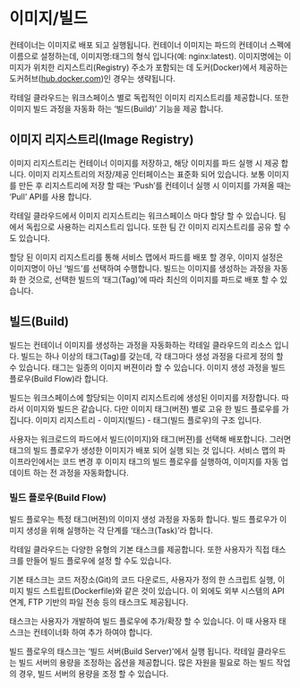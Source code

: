 # 이미지/빌드

컨테이너는 이미지로 배포 되고 실행됩니다. 컨테이너 이미지는 파드의 컨테이너 스펙에 이름으로 설정하는데, 이미지명:태그의 형식 입니다\(예: nginx:latest\). 이미지명에는 이미지가 위치한 리지스트리\(Registry\) 주소가 포함되는 데 도커\(Docker\)에서 제공하는 도커허브\([hub.docker.com](http://hub.docker.com)\)인 경우는 생략됩니다.

칵테일 클라우드는 워크스페이스 별로 독립적인 이미지 리지스트리를 제공합니다. 또한 이미지 빌드 과정을 자동화 하는 ‘빌드\(Build\)’ 기능을 제공 합니다.

## **이미지 리지스트리\(Image Registry\)**

이미지 리지스트리는 컨테이너 이미지를 저장하고, 해당 이미지를 파드 실행 시 제공 합니다. 이미지 리지스트리의 저장/제공 인터페이스는 표준화 되어 있습니다. 보통 이미지를 만든 후 리지스트리에 저장 할 때는 ‘Push’를 컨테이너 실행 시 이미지를 가져올 때는 ‘Pull’ API를 사용 합니다.

칵테일 클라우드에서 이미지 리지스트리는 워크스페이스 마다 할당 할 수 있습니다. 팀에서 독립으로 사용하는 리지스트리 입니다. 또한 팀 간 이미지 리지스트리를 공유 할 수도 있습니다.

할당 된 이미지 리지스트리를 통해 서비스 맵에서 파드를 배포 할 경우, 이미지 설정은 이미지명이 아닌 ‘빌드’를 선택하여 수행합니다. 빌드는 이미지를 생성하는 과정을 자동화 한 것으로, 선택한 빌드의 ‘태그\(Tag\)’에 따라 최신의 이미지를 파드로 배포 할 수 있습니다.

## **빌드\(Build\)**

빌드는 컨테이너 이미지를 생성하는 과정을 자동화하는 칵테일 클라우드의 리소스 입니다. 빌드는 하나 이상의 태그\(Tag\)를 갖는데, 각 태그마다 생성 과정을 다르게 정의 할 수 있습니다. 태그는 일종의 이미지 버젼이라 할 수 있습니다. 이미지 생성 과정을 빌드 플로우\(Build Flow\)라 합니다.

빌드는 워크스페이스에 할당되는 이미지 리지스트리에 생성된 이미지를 저장합니다. 따라서 이미지와 빌드은 같습니다. 다만 이미지 태그\(버젼\) 별로 고유 한 빌드 플로우를 가집니다. 이미지 리지스트리 - 이미지\(빌드\) - 태그\(빌드 플로우\)의 구조 입니다.

사용자는 워크로드의 파드에서 빌드\(이미지\)와 태그\(버젼\)를 선택해 배포합니다. 그러면 태그의 빌드 플로우가 생성한 이미지가 배포 되어 실행 되는 것 입니다. 서비스 맵의 파이프라인에서는 코드 변경 후 이미지 태그의 빌드 플로우를 실행하여, 이미지를 자동 업데이트 하는 전 과정을 자동화합니다.

### **빌드 플로우\(Build Flow\)**

빌드 플로우는 특정 태그\(버젼\)의 이미지 생성 과정을 자동화 합니다. 빌드 플로우가 이미지 생성을 위해 실행하는 각 단계를 ‘태스크\(Task\)’라 합니다.

칵테일 클라우드는 다양한 유형의 기본 태스크를 제공합니다. 또한 사용자가 직접 태스크를 만들어 빌드 플로우에 설정 할 수도 있습니다.

기본 태스크는 코드 저장소\(Git\)의 코드 다운로드, 사용자가 정의 한 스크립트 실행, 이미지 빌드 스트립트\(Dockerfile\)와 같은 것이 있습니다. 이 외에도 외부 시스템의 API 연계, FTP 기반의 파일 전송 등의 태스크도 제공됩니다.

태스크는 사용자가 개발하여 빌드 플로우에 추가/확장 할 수 있습니다. 이 때 사용자 태스크는 컨테이너화 하여 추가 하여야 합니다.

빌드 플로우의 태스크는 ‘빌드 서버\(Build Server\)’에서 실행 됩니다. 칵테일 클라우드는 빌드 서버의 용량을 조정하는 옵션을 제공합니다. 많은 자원을 필요로 하는 빌드 작업의 경우, 빌드 서버의 용량을 조정 할 수 있습니다. 


